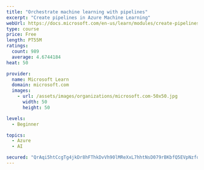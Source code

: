 ```yaml
---
title: "Orchestrate machine learning with pipelines"
excerpt: "Create pipelines in Azure Machine Learning"
webUrl: https://docs.microsoft.com/en-us/learn/modules/create-pipelines-in-aml/
type: course
price: Free
length: PT55M
ratings:
  count: 989
  average: 4.6744184
heat: 50

provider:
  name: Microsoft Learn
  domain: microsoft.com
  images:
    - url: /assets/images/organizations/microsoft.com-50x50.jpg
      width: 50
      height: 50

levels:
  - Beginner

topics:
  - Azure
  - AI

secured: "QrAqi5htCcgTg4jkDr8hFThkDvVh90lMReXxL7hhtNsD079rBKbfQ5EVpNzfq5HkFjO/mVAsZGbPhSvlrtXMt4plVLe01AUMfzVik5j50dqbQv7A0g08n87M32jMIsP6sUHwQw9XoGPmXVYdIYOf+CazettmyBwD01Z78wZmHaEVIl8Gvx4qKbAC9TVCHEJZHAqUnLkQ3Y/ngVutFQIxbp7Bo18NrJ9qm4xeXVNWsYBGExt6i3GzW20DOV2Fr/eTBcM9BXgxWx80cJZeWAmDqHFmRzbe1+AANuD1zLBhsXYY3JVEpz7VW0JQ9teH33hG+/xklRUNBx8iptC51VAlBm7YpkZaSP+Ji49WtmfNgwoOXbZNJ6fUx997jlv0ANZqJSKZQhVaf2o0aAuenvoKfA76jX8jtv3i40hJGdId4sU=;ZrglMmtwKhrWNlXhCB8ebQ=="
---
```


